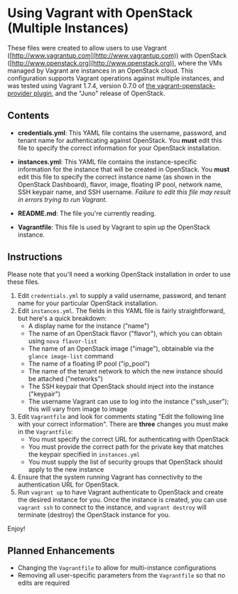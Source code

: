 # Using Vagrant with OpenStack (Multiple Instances)

These files were created to allow users to use Vagrant ([http://www.vagrantup.com](http://www.vagrantup.com)) with OpenStack ([http://www.openstack.org](http://www.openstack.org)), where the VMs managed by Vagrant are instances in an OpenStack cloud. This configuration supports Vagrant operations against multiple instances, and was tested using Vagrant 1.7.4, version 0.7.0 of [the vagrant-openstack-provider plugin](https://github.com/ggiamarchi/vagrant-openstack-provider), and the "Juno" release of OpenStack.

## Contents

* **credentials.yml**: This YAML file contains the username, password, and tenant name for authenticating against OpenStack. You **must** edit this file to specify the correct information for your OpenStack installation.

* **instances.yml**: This YAML file contains the instance-specific information for the instance that will be created in OpenStack. You **must** edit this file to specify the correct instance name (as shown in the OpenStack Dashboard), flavor, image, floating IP pool, network name, SSH keypair name, and SSH username. _Failure to edit this file may result in errors trying to run Vagrant._

* **README.md**: The file you're currently reading.

* **Vagrantfile**: This file is used by Vagrant to spin up the OpenStack instance.

## Instructions

Please note that you'll need a working OpenStack installation in order to use these files.

1. Edit `credentials.yml` to supply a valid username, password, and tenant name for your particular OpenStack installation.
2. Edit `instances.yml`. The fields in this YAML file is fairly straightforward, but here's a quick breakdown:
    * A display name for the instance ("name")
    * The name of an OpenStack flavor ("flavor"), which you can obtain using `nova flavor-list`
    * The name of an OpenStack image ("image"), obtainable via the `glance image-list` command
    * The name of a floating IP pool ("ip_pool")
    * The name of the tenant network to which the new instance should be attached ("networks")
    * The SSH keypair that OpenStack should inject into the instance ("keypair")
    * The username Vagrant can use to log into the instance ("ssh_user"); this will vary from image to image
3. Edit `Vagrantfile` and look for comments stating "Edit the following line with your correct information". There are **three** changes you must make in the `Vagrantfile`:
    * You must specify the correct URL for authenticating with OpenStack
    * You must provide the correct path for the private key that matches the keypair specified in `instances.yml`
    * You must supply the list of security groups that OpenStack should apply to the new instance
4. Ensure that the system running Vagrant has connectivity to the authentication URL for OpenStack.
5. Run `vagrant up` to have Vagrant authenticate to OpenStack and create the desired instance for you. Once the instance is created, you can use `vagrant ssh` to connect to the instance, and `vagrant destroy` will terminate (destroy) the OpenStack instance for you.

Enjoy!

## Planned Enhancements

* Changing the `Vagrantfile` to allow for multi-instance configurations
* Removing all user-specific parameters from the `Vagrantfile` so that no edits are required
